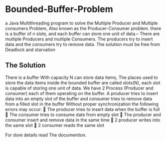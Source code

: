 # Bounded-Buffer-Problem
a Java Multithreading program to solve the Multiple  Producer and Multiple consumers Problem, Also known as the Producer-Consumer problem. there is a buffer of n slots, and each buffer can store one unit of data.– There are multiple Producers and multiple  Consumers. The producers try to insert data and the consumers try to remove data. 
The solution must be free from Deadlock and starvation

The Solution
------------
There is a buffer With capacity N can store data items, The places 
used to store the data items inside the bounded buffer are called 
slots(N), each slot is capable of storing one unit of data. 
We have 2 Process (Producer and consumer) each of them 
operating on the buffer. 
A producer tries to insert data 
into an empty slot of the buffer 
and consumer tries to remove 
data from a filled slot in the 
buffer
Without proper 
synchronization the 
following errors may 
occur: 
 The producer tries to insert data when the buffer is full 
 The consumer tries to consume date from empty slot 
 The producer and consumer insert and remove data in the same time 
 2 producer writes into the same slot 
 2 consumer reads the same slot   

For dore details read The documention.


